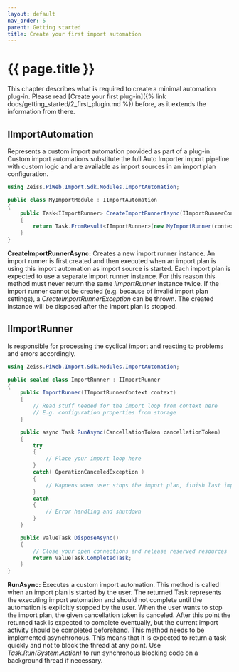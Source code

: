 ```yaml
---
layout: default
nav_order: 5
parent: Getting started
title: Create your first import automation
---
```


# {{ page.title }}

<!---
Ziele:
- anhand einer einfachen Beispielanwendung Schritt für Schritt das Vorgehen und die wichtigsten Themen für den Modultyp beschreiben

Inhalt:
- IImportAutomation implementieren
- Implementierung registrieren
- Implementierung im manifest eintragen
- IImportRunner implementieren (wird für jeden Run erzeugt)
- Events verwenden um zu demonstrieren, dass es läuft (auf genaue Erklärung im Kapitel "Import Monitoring" verweisen)

Notizen:
- Schema mit voller URL auf GitHub bereitstellen
--->

This chapter describes what is required to create a minimal automation plug-in. Please read [Create your first plug-in]({% link docs/getting_started/2_first_plugin.md %}) before, as it extends the information from there.

## IImportAutomation
Represents a custom import automation provided as part of a plug-in. Custom import automations substitute the full Auto Importer import pipeline with custom logic and are available as import sources in an import plan configuration.

```c#
using Zeiss.PiWeb.Import.Sdk.Modules.ImportAutomation;

public class MyImportModule : IImportAutomation
{
    public Task<IImportRunner> CreateImportRunnerAsync(IImportRunnerContext context)
    {
        return Task.FromResult<IImportRunner>(new MyImportRunner(context));
    }
}
```

**CreateImportRunnerAsync:** Creates a new import runner instance. An import runner is first created and then executed when an import plan is using this import automation as import source is started. Each import plan is expected to use a separate import runner instance. For this reason this method must never return the same *IImportRunner* instance twice. If the import runner cannot be created (e.g. because of invalid import plan settings), a *CreateImportRunnerException* can be thrown. The created instance will be disposed after the import plan is stopped.

## IImportRunner
Is responsible for processing the cyclical import and reacting to problems and errors accordingly.

```c#
using Zeiss.PiWeb.Import.Sdk.Modules.ImportAutomation;

public sealed class ImportRunner : IImportRunner
{
    public ImportRunner(IImportRunnerContext context)
    {
        // Read stuff needed for the import loop from context here
        // E.g. configuration properties from storage
    }

    public async Task RunAsync(CancellationToken cancellationToken)
    {
        try
        {
            // Place your import loop here    
        }
        catch( OperationCanceledException )
        {
            // Happens when user stops the import plan, finish last import
        }
        catch
        {
            // Error handling and shutdown
        }
    }

    public ValueTask DisposeAsync()
    {
        // Close your open connections and release reserved resources
        return ValueTask.CompletedTask;
    }
}
```

**RunAsync:** Executes a custom import automation. This method is called when an import plan is started by the user. The returned Task represents the executing import automation and should not complete until the automation is explicitly stopped by the user. When the user wants to stop the import plan, the given cancellation token is canceled. After this point the returned task is expected to complete eventually, but the current import activity should be completed beforehand. This method needs to be implemented asynchronous. This means that it is expected to return a task quickly and not to block the thread at any point. Use *Task.Run(System.Action)* to run synchronous blocking code on a background thread if necessary.